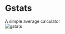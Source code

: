 # Gstats
A simple average calculator  
![gstats](https://github.com/GnegDev/Gstats/assets/97912575/430e7972-123d-4c2f-b167-c3c1b6cfa745)
